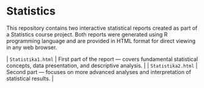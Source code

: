 # Statistics
This repository contains two interactive statistical reports created as part of a Statistics course project.   Both reports were generated using R programming language and are provided in HTML format for direct viewing in any web browser.

| `Statistika1.html` | First part of the report — covers fundamental statistical concepts, data presentation, and descriptive analysis. |
| `Statistika2.html` | Second part — focuses on more advanced analyses and interpretation of statistical results. |
